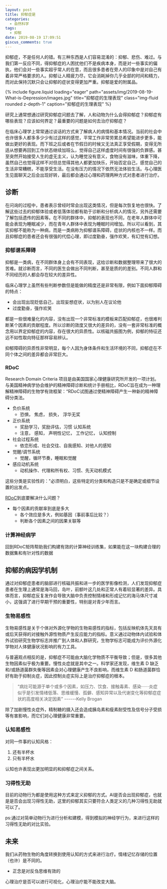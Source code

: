 ```yaml
---
layout: post
title: 抑郁症是
categories:
  - 自然科学
tags:
  - 抑郁
date: 2019-08-19 17:09:51
giscus_comments: true
---
```




抑郁症，不是任何人的错。有三种东西是人们容易混淆的：抑郁、悲伤、难过。与我们第一反应不同，得抑郁症的人困扰他们不是疾病本身，而是对一些事实的偏执，他们会对一些事实超乎常人的在意，而且很多患者在旁人的印象中是对自己有着非常严格要求的人。抑郁让人精疲力尽，它会消耗掉你几乎全部的时间和精力，而对此保持沉默只会让抑郁的症状变得更加严重。抑郁是爱的附属品。

<div class="row">
    <div class="col-sm mt-3 mt-md-0">
        {% include figure.liquid loading="eager" path="assets/img/2019-08-19-What-is-Depression/images.jpg" title="抑郁症的生理表现" class="img-fluid rounded z-depth-1" caption="抑郁症的生理表现" %}
    </div>
</div>

研究上通常想通过研究抑郁症问题去了解，人和动物为什么会得抑郁症？抑郁症有哪些表现？应该如何界定？最重要的问题是如何去治疗抑郁症？

<!-- more -->

在临床心理学上常常通过谈话的方式来了解病人的病情和基本情况。当前的社会中也许很多人都多多少少有过这样的感觉，平常工作非常劳累总希望能进步更多，能做出更好的表现。而下班之后或者在节假日的时候又无法真正享受假期，变得无所适从想要再回到工作状态继续加班么，觉得自己这样虚度时间有很强的负罪感。甚至突然开始接受人生的虚无主义，认为睡觉没有意义，食物没有滋味，体重下降，虽然自己也觉得这样不对但总觉得其他人都更加快乐，开始否定自己，感觉自己的生活非常糟糕，不能享受生活。在没有压力的情况下依然无法体验生活。与心理医生见面聊天之后会出现好转，最后都会通过心理和药理两种方式对患者进行治疗。

## 诊断 ##

在问询的过程中，患者表示曾经时常会出现这类情况，但是每次恢复地也很快。了解这些过去的抑郁体验或者低落体验都有助于诊断和分析病人的情况，另外还需要了解包括遗传的因素等。在不同的群体中，抑郁的表现也不同，在老年人群体中可能会表现为睡眠减少，而在青年人群体中表现为睡眠时间增加。所以可以看到，其实抑郁不能称为一种病，而是一类病称为抑郁谱系障碍，症状的内核也不一样。而且抑郁症的患者还会有很强的代偿心理，即过度勤奋，强作欢笑，有幻觉有幻想。

### 抑郁谱系障碍 ###

抑郁是一类病，在不同群体身上会有不同表现，这给诊断和数据整理带来了很大的苦难。就诊断而言，不同的医生会做出不同判断，甚至是质的的差别。不同人群和不同经历的人都会存在较大的差异性。

临床心理学上虽然有些判断参数但是能做的精度还是非常有限，例如下面抑郁障碍的特点：

- 会出现出现贬低自己，出现妄想症状，以为别人在议论他
- 过度勤奋，强作欢笑

都是一些很难量化的内容，没有出现一个非常标准的模板来匹配抑郁症，也很难判断某个因素的贡献程度。所以诊断的效度又很大的差异的，没有一套非常标准的概念用以界定抑郁症的内容，存在很大的异质性。以核磁共振图为例，抑郁的特征还远不如性取向特征那样容易辨认。

抑郁障碍的异质性非常明显，每个人因为身体条件和生活环境的不同，抑郁症在不同个体之间的差异都会非常巨大。

### RDoC ###

Research Domain Criteria 项目是由美国国家心理健康研究所开发的一项计划。与美国精神病学协会维护的精神障碍诊断和统计手册相比，RDoC旨在成为一种理解精神障碍的生物学有效框架：“RDoC试图通过使精神障碍产生一种新的精神障碍分类法。

- 负价系统
  - 恐惧， 焦虑， 损失， 浮华无奖
- 正价系统
  - 奖励学习，奖励评估，习惯
认知系统
  - 注意， 感知， 声明性记忆， 工作记忆， 认知控制
- 社会过程系统
  - 依恋形成、社会交往、自我感知、对他人的感知
- 觉醒/调节系统
  - 觉醒，循环节奏，睡眠和觉醒
- 感应动机系统
  - 动机操作、代理和所有权、习惯、先天动机模式

这些分类是实验性的："必须明白，这些特定的分类和构造只是不是确定或细节设置的出发点。

[RDoC](https://www.nimh.nih.gov/research/research-funded-by-nimh/rdoc/index.shtml)到底要解决什么问题？

- 每个因素的贡献率到底是多大
  - 各个效应是多大，例如基因（事前事后比较？）
  - 判断各个因素之间的因果关联等

### 计算神经病学 ###

回到RDoC矩阵帮助我们构建有效的计算神经训练集，如果能在这一块构建合理的数据集和有针对性的数据

## 抑郁的病因学机制 ##

通过对抑郁症患者的脑部进行核磁共振和进一步的医学影像检测，人们发现抑郁症患者在生理上通常是海马回，岛叶，前额叶这几处和正常人有着较显著的差异。具体而言，抑郁症反复发作会导致大脑中负责控制情绪和形成记忆的海马体尺寸减小，这强调了进行早期干预的重要性，特别是对青少年而言。

### 生物易感性 ###

生物易感性是关于个体对外源化学物的生物易感性的指标，包括反映机体先天具有或后天获得的对接触外源性物质产生反应能力的指标。意义通过动物体内试验和体外试验研究生物学标志并推广到人体和人群研究，生物学标志可能成为评价外源化学物对人体健康状况影响的有力工具。

与普遍观点相反的是，抑郁症不可能由大脑化学物质不平衡导致；但是，很多其他生物因素似乎极为重要。慢性炎症就是其中之一。科学家还发现，维生素 D 缺乏和/或肠道菌群失衡等因素会对心理健康产生不良影响，而维生素 D 和肠道菌群恰好有助于抑制炎症，因此控制炎症实际上是治疗抑郁症的根本。

> “病灶可能源于单个或多个因素，如压力、饮食、接触毒素、感染······炎症似乎是引发情绪低落、思维缓慢、孤僻、感知异常以及代谢变化等抑郁症症状的高度相关决定因素”
> ------Kelly Brogan

除了加剧慢性炎症外，精制糖的摄入还会造成胰岛素和瘦素耐受性及信号分子受损等有害影响，而它们对心理健康非常重要。

### 认知易感性 ###

对同一件事的认知风格：

1. 还有半杯水
1. 只有半杯水

认知也许表现出更加明显的和抑郁症之间关系。

### 习得性无助 ###

目前的动物行为都是使用这种方式来定义抑郁的方式。AI是否会出现抑郁症，也就是是否会出现习得性无助，这里的抑郁其实只要符合人类定义的几种习得性无助就可以了。

ps:通过对简单动物行为进行分析和建模，得到模拟的神经学行为，来进行这样的习得性无助的对比实验。

## 未来 ##

我们从药物生物的角度转换到使用认知的方式来进行治疗。情绪记忆存储的位置（也许）是不同的。

- 正念是对反刍思维有效的

心理治疗是否可以进行可视化，心理治疗能不能改变大脑。
